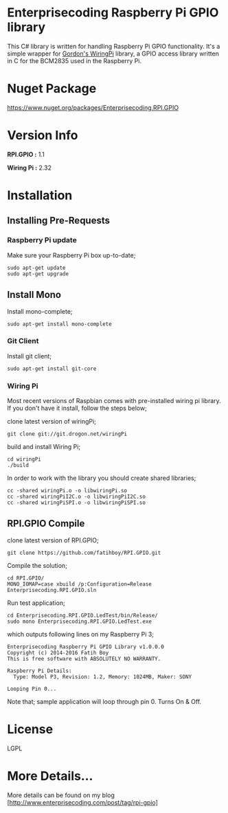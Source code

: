 # Enterprisecoding Raspberry Pi GPIO library


This C# library is written for handling Raspberry Pi GPIO functionality. It's a simple wrapper for [Gordon's WiringPi](http://wiringpi.com/) library, a GPIO access library written in C for the BCM2835 used in the Raspberry Pi.

# Nuget Package

https://www.nuget.org/packages/Enterprisecoding.RPI.GPIO


# Version Info

**RPI.GPIO :** 1.1

**Wiring Pi :** 2.32

# Installation

## Installing Pre-Requests

### Raspberry Pi update

Make sure your Raspberry Pi box up-to-date;

```
sudo apt-get update
sudo apt-get upgrade
```

## Install Mono

Install mono-complete;

```
sudo apt-get install mono-complete
```

### Git Client

Install git client;

```
sudo apt-get install git-core
```

### Wiring Pi

Most recent versions of Raspbian comes with pre-installed wiring pi library. If you don't have it install, follow the steps below;

clone latest version of wiringPi;

```
git clone git://git.drogon.net/wiringPi
```

build and install Wiring Pi;
 
```
cd wiringPi
./build
```

In order to work with the library you should create shared libraries;

```
cc -shared wiringPi.o -o libwiringPi.so
cc -shared wiringPiI2C.o -o libwiringPiI2C.so
cc -shared wiringPiSPI.o -o libwiringPiSPI.so
```

## RPI.GPIO Compile

clone latest version of RPI.GPIO;

```
git clone https://github.com/fatihboy/RPI.GPIO.git
```

Compile the solution;

```
cd RPI.GPIO/
MONO_IOMAP=case xbuild /p:Configuration=Release Enterprisecoding.RPI.GPIO.sln
```

Run test application;

```
cd Enterprisecoding.RPI.GPIO.LedTest/bin/Release/
sudo mono Enterprisecoding.RPI.GPIO.LedTest.exe
```

which outputs following lines on my Raspberry Pi 3;

```
Enterprisecoding Raspberry Pi GPIO Library v1.0.0.0
Copyright (c) 2014-2016 Fatih Boy
This is free software with ABSOLUTELY NO WARRANTY.

Raspberry Pi Details:
  Type: Model P3, Revision: 1.2, Memory: 1024MB, Maker: SONY

Looping Pin 0...
```

Note that; sample application will loop through pin 0. Turns On & Off.

# License

LGPL

# More Details...

More details can be found on my blog [http://www.enterprisecoding.com/post/tag/rpi-gpio]

